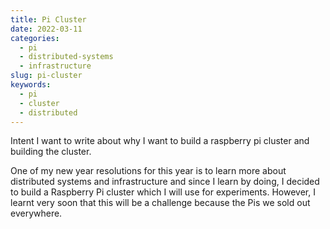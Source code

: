 ```yaml
---
title: Pi Cluster
date: 2022-03-11
categories:
  - pi
  - distributed-systems
  - infrastructure
slug: pi-cluster
keywords:
  - pi
  - cluster
  - distributed
---
```


Intent
I want to write about why I want to build a raspberry pi cluster and building the cluster.

One of my new year resolutions for this year is to learn more about distributed systems and infrastructure and since I learn by doing, I decided to build a Raspberry Pi cluster which I will use for experiments. However, I learnt very soon that this will be a challenge because the Pis we sold out everywhere.
